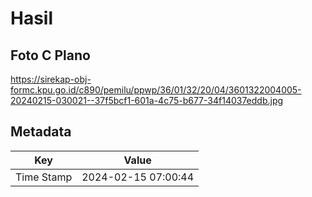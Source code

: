 # Hasil

## Foto C Plano

https://sirekap-obj-formc.kpu.go.id/c890/pemilu/ppwp/36/01/32/20/04/3601322004005-20240215-030021--37f5bcf1-601a-4c75-b677-34f14037eddb.jpg


## Metadata

| Key        | Value               |
| ---------- | ------------------- |
| Time Stamp | 2024-02-15 07:00:44 |



